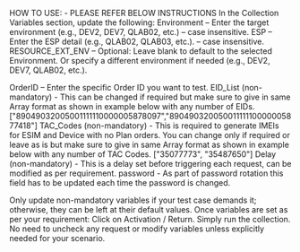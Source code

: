 HOW TO USE: - PLEASE REFER BELOW INSTRUCTIONS
In the Collection Variables section, update the following:
Environment – Enter the target environment
 (e.g., DEV2, DEV7, QLAB02, etc.) – case insensitive.
ESP – Enter the ESP detail (e.g., QLAB02, QLAB03, etc.). – case insensitive.
RESOURCE_EXT_ENV – Optional:
Leave blank to default to the selected Environment.
Or specify a different environment if needed (e.g., DEV2, DEV7, QLAB02, etc.).

OrderID – Enter the specific Order ID you want to test.
EID_List (non-mandatory) - This can be changed if required but make sure to give in same Array format as shown in example below with any number of EIDs. ["89049032005001111110000005878097","89049032005001111110000005877418"]
TAC_Codes (non-mandatory) - This is required to generate IMEIs for ESIM and Device with no Plan orders. You can change only if required or leave as is but make sure to give in same Array format as shown in example below with any number of TAC Codes.
 ["35077773", "35487650"]
Delay (non-mandatory) - This is a delay set before triggering each request, can be modified as per requirement.
password - As part of password rotation this field has to be updated each time the password is changed.

Only update non-mandatory variables if your test case demands it; otherwise, they can be left at their default values.
Once variables are set as per your requirement:
Click on Activation / Return.
Simply run the collection.
No need to uncheck any request or modify variables unless explicitly needed for your scenario.
